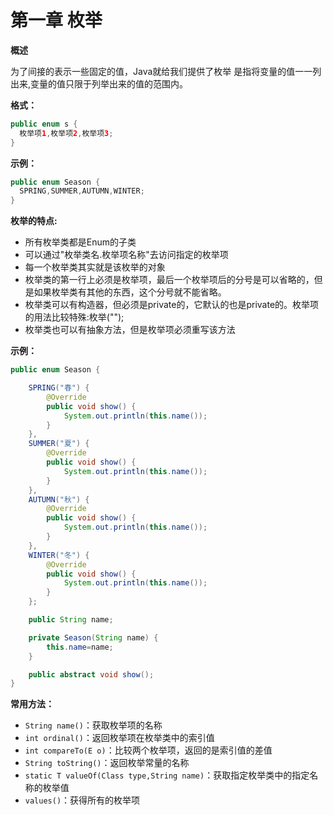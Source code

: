 # 第一章 枚举

**概述**

为了间接的表示一些固定的值，Java就给我们提供了枚举 是指将变量的值一一列出来,变量的值只限于列举出来的值的范围内。

**格式：**

```java
public enum s {
  枚举项1,枚举项2,枚举项3;
}
```

**示例：**

```java
public enum Season {
  SPRING,SUMMER,AUTUMN,WINTER;
}
```

**枚举的特点:**

* 所有枚举类都是Enum的子类
* 可以通过"枚举类名.枚举项名称"去访问指定的枚举项
* 每一个枚举类其实就是该枚举的对象
* 枚举类的第一行上必须是枚举项，最后一个枚举项后的分号是可以省略的，但是如果枚举类有其他的东西，这个分号就不能省略。
* 枚举类可以有构造器，但必须是private的，它默认的也是private的。枚举项的用法比较特殊:枚举("");
* 枚举类也可以有抽象方法，但是枚举项必须重写该方法

**示例：**

```java
public enum Season {

    SPRING("春") {
        @Override
        public void show() {
            System.out.println(this.name());
        }
    },
    SUMMER("夏") {
        @Override
        public void show() {
            System.out.println(this.name());
        }
    },
    AUTUMN("秋") {
        @Override
        public void show() {
            System.out.println(this.name());
        }
    },
    WINTER("冬") {
        @Override
        public void show() {
            System.out.println(this.name());
        }
    };

    public String name;

    private Season(String name) {
        this.name=name;
    }

    public abstract void show();
}
```

**常用方法：**

* `String name()`：获取枚举项的名称
* `int ordinal()`：返回枚举项在枚举类中的索引值
* `int compareTo(E o)`：比较两个枚举项，返回的是索引值的差值
* `String toString()`：返回枚举常量的名称
* `static T valueOf(Class type,String name)`：获取指定枚举类中的指定名称的枚举值
* `values()`：获得所有的枚举项

